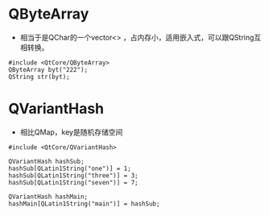 
# QByteArray  
- 相当于是QChar的一个vector<> ，占内存小，适用嵌入式，可以跟QString互相转换。
```
#include <QtCore/QByteArray>		
QByteArray byt("222");
QString str(byt);

```


# QVariantHash 
- 相比QMap，key是随机存储空间
```
#include <QtCore/QVariantHash>

QVariantHash hashSub;
hashSub[QLatin1String("one")] = 1;
hashSub[QLatin1String("three")] = 3;
hashSub[QLatin1String("seven")] = 7;

QVariantHash hashMain;
hashMain[QLatin1String("main")] = hashSub;
```